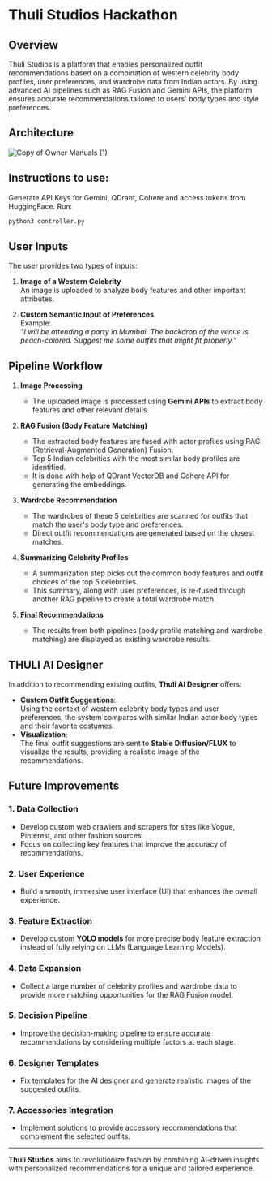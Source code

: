 # Thuli Studios Hackathon

## Overview

Thuli Studios is a platform that enables personalized outfit recommendations based on a combination of western celebrity body profiles, user preferences, and wardrobe data from Indian actors. By using advanced AI pipelines such as RAG Fusion and Gemini APIs, the platform ensures accurate recommendations tailored to users' body types and style preferences.
## Architecture
![Copy of Owner Manuals (1)](https://github.com/user-attachments/assets/6b5dd097-d3d9-4728-9922-070e831e6f51)

## Instructions to use:
Generate API Keys for Gemini, QDrant, Cohere and access tokens from HuggingFace. Run:
  ```bash
  python3 controller.py
```

## User Inputs

The user provides two types of inputs:
1. **Image of a Western Celebrity**  
   An image is uploaded to analyze body features and other important attributes.
   
2. **Custom Semantic Input of Preferences**  
   Example:  
   *"I will be attending a party in Mumbai. The backdrop of the venue is peach-colored. Suggest me some outfits that might fit properly."*

## Pipeline Workflow

1. **Image Processing**  
   - The uploaded image is processed using **Gemini APIs** to extract body features and other relevant details.

2. **RAG Fusion (Body Feature Matching)**  
   - The extracted body features are fused with actor profiles using RAG (Retrieval-Augmented Generation) Fusion.
   - Top 5 Indian celebrities with the most similar body profiles are identified.
   - It is done with help of QDrant VectorDB and Cohere API for generating the embeddings.

3. **Wardrobe Recommendation**  
   - The wardrobes of these 5 celebrities are scanned for outfits that match the user's body type and preferences.
   - Direct outfit recommendations are generated based on the closest matches.

4. **Summarizing Celebrity Profiles**  
   - A summarization step picks out the common body features and outfit choices of the top 5 celebrities.
   - This summary, along with user preferences, is re-fused through another RAG pipeline to create a total wardrobe match.

5. **Final Recommendations**  
   - The results from both pipelines (body profile matching and wardrobe matching) are displayed as existing wardrobe results.

## THULI AI Designer

In addition to recommending existing outfits, **Thuli AI Designer** offers:
- **Custom Outfit Suggestions**:  
  Using the context of western celebrity body types and user preferences, the system compares with similar Indian actor body types and their favorite costumes.
- **Visualization**:  
  The final outfit suggestions are sent to **Stable Diffusion/FLUX** to visualize the results, providing a realistic image of the recommendations.

## Future Improvements

### 1. Data Collection
- Develop custom web crawlers and scrapers for sites like Vogue, Pinterest, and other fashion sources.
- Focus on collecting key features that improve the accuracy of recommendations.

### 2. User Experience
- Build a smooth, immersive user interface (UI) that enhances the overall experience.

### 3. Feature Extraction
- Develop custom **YOLO models** for more precise body feature extraction instead of fully relying on LLMs (Language Learning Models).

### 4. Data Expansion
- Collect a large number of celebrity profiles and wardrobe data to provide more matching opportunities for the RAG Fusion model.

### 5. Decision Pipeline
- Improve the decision-making pipeline to ensure accurate recommendations by considering multiple factors at each stage.

### 6. Designer Templates
- Fix templates for the AI designer and generate realistic images of the suggested outfits.

### 7. Accessories Integration
- Implement solutions to provide accessory recommendations that complement the selected outfits.

---

**Thuli Studios** aims to revolutionize fashion by combining AI-driven insights with personalized recommendations for a unique and tailored experience.
